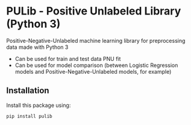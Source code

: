# PULib - Positive Unlabeled Library (Python 3)

Positive-Negative-Unlabeled machine learning library for preprocessing data made with Python 3

- Can be used for train and test data PNU fit
- Can be used for model comparison (between Logistic Regression models and Positive-Negative-Unlabeled models, for example)

## Installation

Install this package using:

```bash
pip install pulib
```
